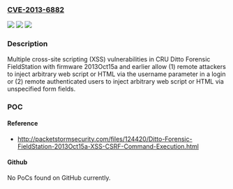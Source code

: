 ### [CVE-2013-6882](https://cve.mitre.org/cgi-bin/cvename.cgi?name=CVE-2013-6882)
![](https://img.shields.io/static/v1?label=Product&message=n%2Fa&color=blue)
![](https://img.shields.io/static/v1?label=Version&message=n%2Fa&color=blue)
![](https://img.shields.io/static/v1?label=Vulnerability&message=n%2Fa&color=brighgreen)

### Description

Multiple cross-site scripting (XSS) vulnerabilities in CRU Ditto Forensic FieldStation with firmware 2013Oct15a and earlier allow (1) remote attackers to inject arbitrary web script or HTML via the username parameter in a login or (2) remote authenticated users to inject arbitrary web script or HTML via unspecified form fields.

### POC

#### Reference
- http://packetstormsecurity.com/files/124420/Ditto-Forensic-FieldStation-2013Oct15a-XSS-CSRF-Command-Execution.html

#### Github
No PoCs found on GitHub currently.

